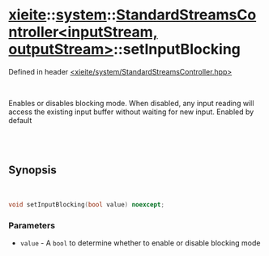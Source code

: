 # [xieite](../../xieite.md)::[system](../../system.md)::[StandardStreamsController<inputStream, outputStream>](../StandardStreamsController.md)::setInputBlocking
Defined in header [<xieite/system/StandardStreamsController.hpp>](../../../include/xieite/system/StandardStreamsController.hpp)

<br/>

Enables or disables blocking mode. When disabled, any input reading will access the existing input buffer without waiting for new input. Enabled by default

<br/><br/>

## Synopsis

<br/>

```cpp
void setInputBlocking(bool value) noexcept;
```
### Parameters
- `value` - A `bool` to determine whether to enable or disable blocking mode
